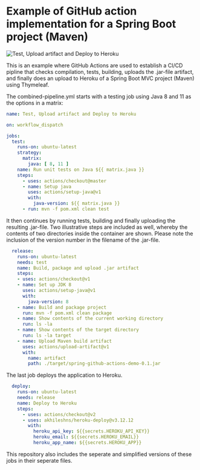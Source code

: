 # Example of GitHub action implementation for a Spring Boot project (Maven)

![Test, Upload artifact and Deploy to Heroku](https://github.com/miverboven/spring-github-actions-demo/workflows/Test,%20Upload%20artifact%20and%20Deploy%20to%20Heroku/badge.svg)

This is an example where GitHub Actions are used to establish a CI/CD pipline that checks compilation, tests, building, uploads the .jar-file artifact, and finally does an upload to Heroku of a Spring Boot MVC project (Maven) using Thymeleaf.

The combined-pipeline.yml starts with a testing job using Java 8 and 11 as the options in a matrix:

```yaml
name: Test, Upload artifact and Deploy to Heroku

on: workflow_dispatch

jobs:
  test:
    runs-on: ubuntu-latest
    strategy:
      matrix:
        java: [ 8, 11 ]
    name: Run unit tests on Java ${{ matrix.java }}
    steps:
      - uses: actions/checkout@master
      - name: Setup java
        uses: actions/setup-java@v1
        with:
          java-version: ${{ matrix.java }}
      - run: mvn -f pom.xml clean test
```

It then continues by running tests, building and finally uploading the resulting .jar-file. Two illustrative steps are included as well, whereby the contents of two directories inside the container are shown. Please note the inclusion of the version number in the filename of the .jar-file.

```yaml
  release:
    runs-on: ubuntu-latest
    needs: test
    name: Build, package and upload .jar artifact
    steps:
    - uses: actions/checkout@v1
    - name: Set up JDK 8
      uses: actions/setup-java@v1
      with:
        java-version: 8
    - name: Build and package project
      run: mvn -f pom.xml clean package
    - name: Show contents of the current working directory
      run: ls -la
    - name: Show contents of the target directory
      run: ls -la target
    - name: Upload Maven build artifact
      uses: actions/upload-artifact@v1
      with:
        name: artifact
        path: ./target/spring-github-actions-demo-0.1.jar
```

The last job deploys the application to Heroku.

```yaml
  deploy:
    runs-on: ubuntu-latest
    needs: release
    name: Deploy to Heroku
    steps:
      - uses: actions/checkout@v2
      - uses: akhileshns/heroku-deploy@v3.12.12
        with:
          heroku_api_key: ${{secrets.HEROKU_API_KEY}}
          heroku_email: ${{secrets.HEROKU_EMAIL}}
          heroku_app_name: ${{secrets.HEROKU_APP}}
```

This repository also includes the seperate and simplified versions of these jobs in their seperate files.
